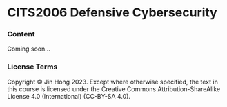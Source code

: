# CITS2006 Defensive Cybersecurity

### Content

Coming soon...

<!-- This unit introduces students to ethical hacking concepts and knowledge. We will explore some of the common and fundamental tactics and techniques to enable students to better understand the wide field of ethical hacking and its implications today. In parallel, methods to mitigate attacks will be explored as necessary.

The unit will cover areas as defined in the Cyber Security Book of Knowledge (CyBoK) as recommended by the Australian Computer Society (ACS). These areas include: (1) Attacks and Defences; (2) Systems Security; (3) Software and Platform Security; and (4) Infrastructure Security.

On this site, you will find all materials necessary for you to complete the assessments of this unit, including lab materials and the project.

{% hint style="danger" %}
This unit provides cybersecurity knowledge and techniques for your learning purposes only. It is **ABSOLUTELY ILLEGAL** to apply the learned knowledge to others without proper consent/permission, and even then, you must check and comply with any regulatory restrictions and laws. The authors do not take any responsibility for your misbehaviour using the information provided here.
{% endhint %}

### Outcomes

Students are able to (1) identify security vulnerabilities in computer systems; (2) demonstrate an understanding of different penetration testing methods and skills; (3) design basic penetration testing methods; (4) select appropriate penetration testing tools for different applications/platforms/environments; and (5) evaluate security design, implementation and penetration testing practices.

### Assessment

There are 3 lab quizzes that are worth a total of 60% of unit marks. There will be a group project worth 40% of unit marks. There is **NO** final exam in this unit. Please note that assessment items and schedules may change, and the best effort will be taken to inform you of such change - but as a student, you are expected to also regularly check for any new updates here.

### Advisable prior studies

Although the prerequisite for this unit is only 12 points of programming, you are advised to take this unit in the third year so that you can obtain various computer science knowledge (especially computer systems and networks) to ensure that you have a comprehensive understanding of computer systems and networks to do well in this unit. Some essential background knowledge are also provided in the labs section, such as the [Networks 101 module](cits2006-labs/network-101.md). -->

### License Terms

Copyright © Jin Hong 2023. Except where otherwise specified, the text in this course is licensed under the Creative Commons Attribution-ShareAlike License 4.0 (International) (CC-BY-SA 4.0).
